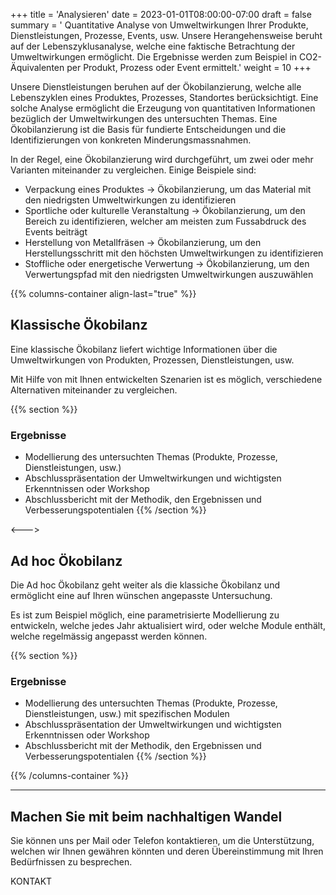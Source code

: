 +++
title = 'Analysieren'
date = 2023-01-01T08:00:00-07:00
draft = false
summary = ' Quantitative Analyse von Umweltwirkungen Ihrer Produkte, Dienstleistungen, Prozesse, Events, usw. Unsere Herangehensweise beruht auf der Lebenszyklusanalyse, welche eine faktische Betrachtung der Umweltwirkungen ermöglicht. Die Ergebnisse werden zum Beispiel in CO2-Äquivalenten per Produkt, Prozess oder Event ermittelt.'
weight = 10
+++

Unsere Dienstleistungen beruhen auf der Ökobilanzierung, welche alle Lebenszyklen eines Produktes, Prozesses, Standortes berücksichtigt. Eine solche Analyse ermöglicht die Erzeugung von quantitativen Informationen bezüglich der Umweltwirkungen des untersuchten Themas. Eine Ökobilanzierung ist die Basis für fundierte Entscheidungen und die Identifizierungen von konkreten Minderungsmassnahmen.  

In der Regel, eine Ökobilanzierung wird durchgeführt, um zwei oder mehr Varianten miteinander zu vergleichen. Einige Beispiele sind:

-	Verpackung eines Produktes → Ökobilanzierung, um das Material mit den niedrigsten Umweltwirkungen zu identifizieren
-	Sportliche oder kulturelle Veranstaltung → Ökobilanzierung, um den Bereich zu identifizieren, welcher am meisten zum Fussabdruck des Events beiträgt 
-	Herstellung von Metallfräsen → Ökobilanzierung, um den Herstellungsschritt mit den höchsten Umweltwirkungen zu identifizieren
-	Stoffliche oder energetische Verwertung → Ökobilanzierung, um den Verwertungspfad mit den niedrigsten Umweltwirkungen auszuwählen

{{% columns-container align-last="true" %}}

## Klassische Ökobilanz
Eine klassische Ökobilanz liefert wichtige Informationen über die Umweltwirkungen von Produkten, Prozessen, Dienstleistungen, usw.

Mit Hilfe von mit Ihnen entwickelten Szenarien ist es möglich, verschiedene Alternativen miteinander zu vergleichen.

{{% section %}}
### Ergebnisse
- Modellierung des untersuchten Themas (Produkte, Prozesse, Dienstleistungen, usw.)
- Abschlusspräsentation der Umweltwirkungen und wichtigsten Erkenntnissen oder Workshop
- Abschlussbericht mit der Methodik, den Ergebnissen und Verbesserungspotentialen
{{% /section %}}

<--->

## Ad hoc Ökobilanz
Die Ad hoc Ökobilanz geht weiter als die klassiche Ökobilanz und ermöglicht eine auf Ihren wünschen angepasste Untersuchung.

Es ist zum Beispiel möglich, eine parametrisierte Modellierung zu entwickeln, welche jedes Jahr aktualisiert wird, oder welche Module enthält, welche regelmässig angepasst werden können.

{{% section %}}
### Ergebnisse
- Modellierung des untersuchten Themas (Produkte, Prozesse, Dienstleistungen, usw.) mit spezifischen Modulen
- Abschlusspräsentation der Umweltwirkungen und wichtigsten Erkenntnissen oder Workshop
- Abschlussbericht mit der Methodik, den Ergebnissen und Verbesserungspotentialen
{{% /section %}}

{{% /columns-container %}}

---

## Machen Sie mit beim nachhaltigen Wandel
Sie können uns per Mail oder Telefon kontaktieren, um die Unterstützung, welchen wir Ihnen gewähren könnten und deren Übereinstimmung mit Ihren Bedürfnissen zu besprechen. 

KONTAKT
